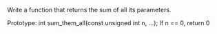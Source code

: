 Write a function that returns the sum of all its parameters.

Prototype: int sum_them_all(const unsigned int n, ...);
If n == 0, return 0
